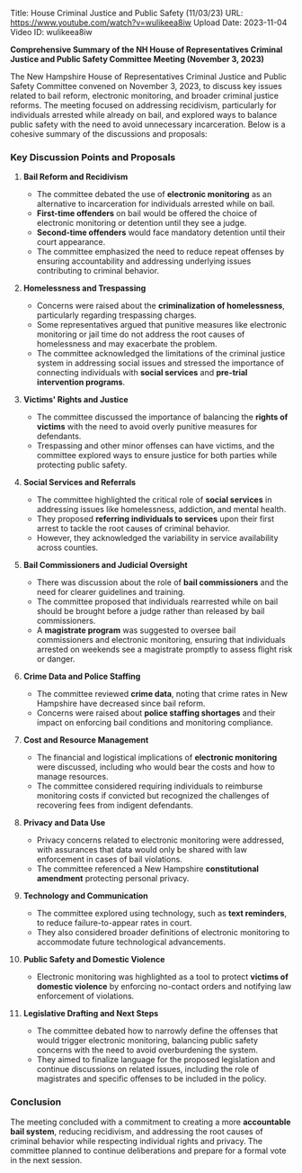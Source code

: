 Title: House Criminal Justice and Public Safety (11/03/23)
URL: https://www.youtube.com/watch?v=wulikeea8iw
Upload Date: 2023-11-04
Video ID: wulikeea8iw

**Comprehensive Summary of the NH House of Representatives Criminal Justice and Public Safety Committee Meeting (November 3, 2023)**

The New Hampshire House of Representatives Criminal Justice and Public Safety Committee convened on November 3, 2023, to discuss key issues related to bail reform, electronic monitoring, and broader criminal justice reforms. The meeting focused on addressing recidivism, particularly for individuals arrested while already on bail, and explored ways to balance public safety with the need to avoid unnecessary incarceration. Below is a cohesive summary of the discussions and proposals:

### **Key Discussion Points and Proposals**

1. **Bail Reform and Recidivism**  
   - The committee debated the use of **electronic monitoring** as an alternative to incarceration for individuals arrested while on bail.  
   - **First-time offenders** on bail would be offered the choice of electronic monitoring or detention until they see a judge.  
   - **Second-time offenders** would face mandatory detention until their court appearance.  
   - The committee emphasized the need to reduce repeat offenses by ensuring accountability and addressing underlying issues contributing to criminal behavior.

2. **Homelessness and Trespassing**  
   - Concerns were raised about the **criminalization of homelessness**, particularly regarding trespassing charges.  
   - Some representatives argued that punitive measures like electronic monitoring or jail time do not address the root causes of homelessness and may exacerbate the problem.  
   - The committee acknowledged the limitations of the criminal justice system in addressing social issues and stressed the importance of connecting individuals with **social services** and **pre-trial intervention programs**.

3. **Victims' Rights and Justice**  
   - The committee discussed the importance of balancing the **rights of victims** with the need to avoid overly punitive measures for defendants.  
   - Trespassing and other minor offenses can have victims, and the committee explored ways to ensure justice for both parties while protecting public safety.

4. **Social Services and Referrals**  
   - The committee highlighted the critical role of **social services** in addressing issues like homelessness, addiction, and mental health.  
   - They proposed **referring individuals to services** upon their first arrest to tackle the root causes of criminal behavior.  
   - However, they acknowledged the variability in service availability across counties.

5. **Bail Commissioners and Judicial Oversight**  
   - There was discussion about the role of **bail commissioners** and the need for clearer guidelines and training.  
   - The committee proposed that individuals rearrested while on bail should be brought before a judge rather than released by bail commissioners.  
   - A **magistrate program** was suggested to oversee bail commissioners and electronic monitoring, ensuring that individuals arrested on weekends see a magistrate promptly to assess flight risk or danger.

6. **Crime Data and Police Staffing**  
   - The committee reviewed **crime data**, noting that crime rates in New Hampshire have decreased since bail reform.  
   - Concerns were raised about **police staffing shortages** and their impact on enforcing bail conditions and monitoring compliance.

7. **Cost and Resource Management**  
   - The financial and logistical implications of **electronic monitoring** were discussed, including who would bear the costs and how to manage resources.  
   - The committee considered requiring individuals to reimburse monitoring costs if convicted but recognized the challenges of recovering fees from indigent defendants.

8. **Privacy and Data Use**  
   - Privacy concerns related to electronic monitoring were addressed, with assurances that data would only be shared with law enforcement in cases of bail violations.  
   - The committee referenced a New Hampshire **constitutional amendment** protecting personal privacy.

9. **Technology and Communication**  
   - The committee explored using technology, such as **text reminders**, to reduce failure-to-appear rates in court.  
   - They also considered broader definitions of electronic monitoring to accommodate future technological advancements.

10. **Public Safety and Domestic Violence**  
    - Electronic monitoring was highlighted as a tool to protect **victims of domestic violence** by enforcing no-contact orders and notifying law enforcement of violations.

11. **Legislative Drafting and Next Steps**  
    - The committee debated how to narrowly define the offenses that would trigger electronic monitoring, balancing public safety concerns with the need to avoid overburdening the system.  
    - They aimed to finalize language for the proposed legislation and continue discussions on related issues, including the role of magistrates and specific offenses to be included in the policy.

### **Conclusion**  
The meeting concluded with a commitment to creating a more **accountable bail system**, reducing recidivism, and addressing the root causes of criminal behavior while respecting individual rights and privacy. The committee planned to continue deliberations and prepare for a formal vote in the next session.